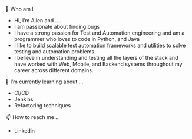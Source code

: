 👋 Who am I
- Hi, I’m Ailen and ....
- I am passionate about finding bugs
- I have a strong passion for Test and Automation engineering and am a programmer who loves to code in Python, and Java
- I like to build scalable test automation frameworks and utilities to solve testing and automation problems.
- I believe in understanding and testing all the layers of the stack and have worked with Web, Mobile, and Backend systems throughout my career across      different domains.

🌱 I’m currently learning about ...
- CI/CD
- Jenkins
- Refactoring techniques

📫 How to reach me ...
- Linkedin

<!---
ardominguez/ardominguez is a ✨ special ✨ repository because its `README.md` (this file) appears on your GitHub profile.
You can click the Preview link to take a look at your changes.
--->
